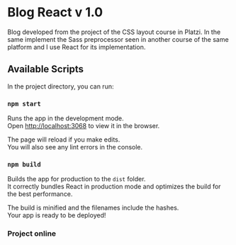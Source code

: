 # Blog React v 1.0

Blog developed from the project of the CSS layout course in Platzi. In the same implement the Sass preprocessor seen in another course of the same platform and I use React for its implementation.

## Available Scripts

In the project directory, you can run:

### `npm start`

Runs the app in the development mode.\
Open [http://localhost:3068](http://localhost:3068) to view it in the browser.

The page will reload if you make edits.\
You will also see any lint errors in the console.

### `npm build`

Builds the app for production to the `dist` folder.\
It correctly bundles React in production mode and optimizes the build for the best performance.

The build is minified and the filenames include the hashes.\
Your app is ready to be deployed!

### Project online

<!-- See the project running here: <a href="https://vigilant-agnesi-489260.netlify.app/" target="_blank">https://vigilant-agnesi-489260.netlify.app/</a> -->
